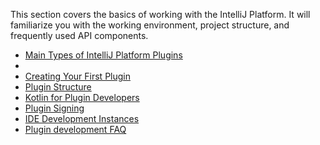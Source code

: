 [//]: # (title: Quick Start Guide)

<!-- Copyright 2000-2022 JetBrains s.r.o. and other contributors. Use of this source code is governed by the Apache 2.0 license that can be found in the LICENSE file. -->

This section covers the basics of working with the IntelliJ Platform.
It will familiarize you with the working environment, project structure, and frequently used API components.

* [Main Types of IntelliJ Platform Plugins](types_of_plugins.md)
* [](plugin_alternatives.md)
* [Creating Your First Plugin](getting_started.md)
* [Plugin Structure](plugin_structure.md)
* [Kotlin for Plugin Developers](kotlin.md)
* [Plugin Signing](plugin_signing.md)
* [IDE Development Instances](ide_development_instance.md)
* [Plugin development FAQ](faq.md)
